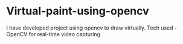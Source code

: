 # Virtual-paint-using-opencv
I have developed project using opencv to draw virtually.
Tech used - OpenCV for real-time video capturing
